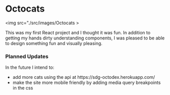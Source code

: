 # Octocats

<img src="./src/images/Octocats >

This was my first React project and I thought it was fun. In addition to getting my hands dirty understanding components, I was pleased to be able to design something fun and visually pleasing.

<h3> Planned Updates </h3>
In the future I intend to:
<ul>
<li> add more cats using the api at https://sdg-octodex.herokuapp.com/ </li>
<li> make the site more mobile friendly by adding media query breakpoints in the css </li>
</ul>
